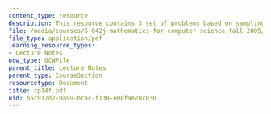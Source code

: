```yaml
---
content_type: resource
description: This resource contains 3 set of problems based on sampling and confidence.
file: /media/courses/6-042j-mathematics-for-computer-science-fall-2005/b5c917d79a99bcacf138e08f9e28c830_cp14f.pdf
file_type: application/pdf
learning_resource_types:
- Lecture Notes
ocw_type: OCWFile
parent_title: Lecture Notes
parent_type: CourseSection
resourcetype: Document
title: cp14f.pdf
uid: b5c917d7-9a99-bcac-f138-e08f9e28c830
---
```


